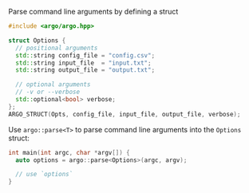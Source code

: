 Parse command line arguments by defining a struct

```cpp
#include <argo/argo.hpp>

struct Options {
  // positional arguments
  std::string config_file = "config.csv";
  std::string input_file  = "input.txt";
  std::string output_file = "output.txt";

  // optional arguments
  // -v or --verbose
  std::optional<bool> verbose;  
};
ARGO_STRUCT(Opts, config_file, input_file, output_file, verbose);
```

Use `argo::parse<T>` to parse command line arguments into the `Options` struct:

```cpp
int main(int argc, char *argv[]) {
  auto options = argo::parse<Options>(argc, argv);

  // use `options`
}
```
